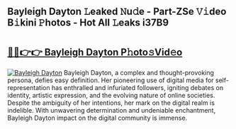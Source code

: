 ## Bayleigh Dayton 𝙻eaked 𝙽u𝚍e - Part-ZSe 𝚅𝚒deo B𝚒kini 𝙿hotos - Hot All 𝙻eaks i37B9

# <h2><a href="http://ld0ebzb.urlbe.top/?page=Bayleigh+Dayton">🔗🔗👉👉 Bayleigh Dayton P𝚑oto𝚜Vid𝚎o</a></h2>

[![Bayleigh Dayton](https://i.imgur.com/eBuTRDB.gif)](http://ld0ebzb.urlbe.top/?page=Bayleigh+Dayton)
Bayleigh Dayton, a complex and thought-provoking persona, defies easy definition. Her pioneering use of digital media for self-representation has enthralled and infuriated followers, igniting debates on identity, artistic expression, and the evolving nature of online societies. Despite the ambiguity of her intentions, her mark on the digital realm is indelible. With unwavering determination and undeniable enchantment, Bayleigh Dayton impact on the digital community is immense.

